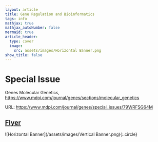 ```yaml
---
layout: article
title: Gene Regulation and Bioinformatics
tags: info
mathjax: true
mathjax_autoNumber: false
mermaid: true
article_header:
  type: cover
  image:
    src: assets/images/Horizontal Banner.png
show_title: false
---
```


# Special Issue

Genes Molecular Genetics, <https://www.mdpi.com/journal/genes/sections/molecular_genetics>

URL: <https://www.mdpi.com/journal/genes/special_issues/79WRFSG64M>

## [Flyer](/assets/images/Flyer.pdf)

![Horizontal Banner](/assets/images/Vertical Banner.png){:.circle}
